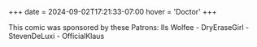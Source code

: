 +++
date = 2024-09-02T17:21:33-07:00
hover = 'Doctor'
+++

This comic was sponsored by these Patrons: IIs Wolfee - DryEraseGirl - StevenDeLuxi - OfficialKlaus
